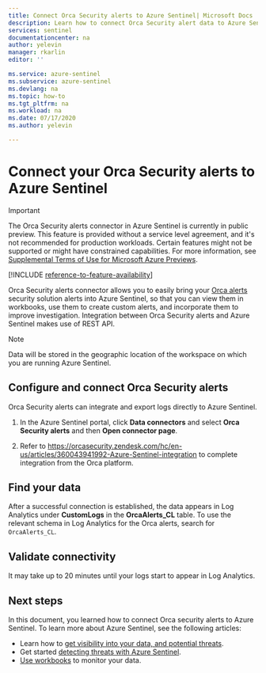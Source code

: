 ```yaml
---
title: Connect Orca Security alerts to Azure Sentinel| Microsoft Docs
description: Learn how to connect Orca Security alert data to Azure Sentinel, to view dashboards, create custom alerts, and improve investigation.
services: sentinel
documentationcenter: na
author: yelevin
manager: rkarlin
editor: ''

ms.service: azure-sentinel
ms.subservice: azure-sentinel
ms.devlang: na
ms.topic: how-to
ms.tgt_pltfrm: na
ms.workload: na
ms.date: 07/17/2020
ms.author: yelevin

---
```


# Connect your Orca Security alerts to Azure Sentinel 

> [!IMPORTANT]
> The Orca Security alerts connector in Azure Sentinel is currently in public preview.
> This feature is provided without a service level agreement, and it's not recommended for production workloads. Certain features might not be supported or might have constrained capabilities. 
> For more information, see [Supplemental Terms of Use for Microsoft Azure Previews](https://azure.microsoft.com/support/legal/preview-supplemental-terms/).

[!INCLUDE [reference-to-feature-availability](includes/reference-to-feature-availability.md)]

Orca Security alerts connector allows you to easily bring your [Orca alerts](https://orca.security/) security solution alerts into Azure Sentinel, so that you can view them in workbooks, use them to create custom alerts, and incorporate them to improve investigation. Integration between Orca Security alerts and Azure Sentinel makes use of REST API.

> [!NOTE]
> Data will be stored in the geographic location of the workspace on which you are running Azure Sentinel.

## Configure and connect Orca Security alerts

Orca Security alerts can integrate and export logs directly to Azure Sentinel.

1. In the Azure Sentinel portal, click **Data connectors** and select **Orca Security alerts** and then **Open connector page**.

2. Refer to https://orcasecurity.zendesk.com/hc/en-us/articles/360043941992-Azure-Sentinel-integration to complete integration from the Orca platform.

## Find your data

After a successful connection is established, the data appears in Log Analytics under **CustomLogs** in the **OrcaAlerts_CL** table.
To use the relevant schema in Log Analytics for the Orca alerts, search for `OrcaAlerts_CL`.

## Validate connectivity
It may take up to 20 minutes until your logs start to appear in Log Analytics. 


## Next steps
In this document, you learned how to connect Orca security alerts to Azure Sentinel. To learn more about Azure Sentinel, see the following articles:
- Learn how to [get visibility into your data, and potential threats](quickstart-get-visibility.md).
- Get started [detecting threats with Azure Sentinel](tutorial-detect-threats-built-in.md).
- [Use workbooks](tutorial-monitor-your-data.md) to monitor your data.

